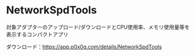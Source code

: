 # NetworkSpdTools
対象アダプターのアップロード/ダウンロードとCPU使用率、メモリ使用量等を表示するコンパクトアプリ

ダウンロード：https://app.p0x0q.com/details/NetworkSpdTools
